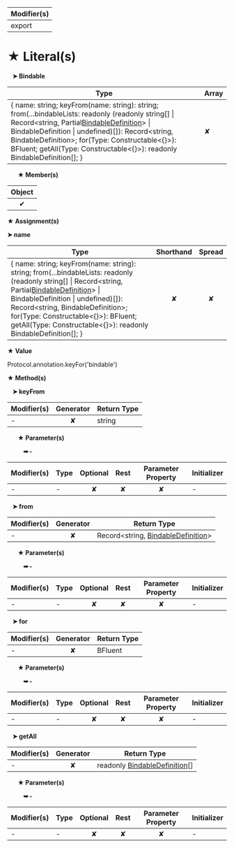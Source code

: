 | Modifier(s)                            |
|----------------------------------------|
| export |

# &#9733; Literal(s)

&nbsp;&nbsp; **&#10148; Bindable**

| Type                        | Array                           |
|-----------------------------|---------------------------------|
| { name: string; keyFrom(name: string): string; from(...bindableLists: readonly (readonly string[] &#124; Record&lt;string, Partial[BindableDefinition](/runtime/templating/class/bindable/bindabledefinition.md)&gt; &#124; BindableDefinition &#124; undefined)[]): Record&lt;string, BindableDefinition&gt;; for(Type: Constructable&lt;{}&gt;): BFluent; getAll(Type: Constructable&lt;{}&gt;): readonly BindableDefinition[]; } | ✘ |

&nbsp;&nbsp;&nbsp;&nbsp;&nbsp; **&#9733; Member(s)**

| Object                        |
|:-----------------------------:|
| ✔ |

**&#9733; Assignment(s)**

**&#10148; name**

| Type                      | Shorthand                         | Spread                        |
|---------------------------|:---------------------------------:|:-----------------------------:|
| { name: string; keyFrom(name: string): string; from(...bindableLists: readonly (readonly string[] &#124; Record&lt;string, Partial[BindableDefinition](/runtime/templating/class/bindable/bindabledefinition.md)&gt; &#124; BindableDefinition &#124; undefined)[]): Record&lt;string, BindableDefinition&gt;; for(Type: Constructable&lt;{}&gt;): BFluent; getAll(Type: Constructable&lt;{}&gt;): readonly BindableDefinition[]; } | ✘  | ✘ |

**&#9733; Value**

Protocol.annotation.keyFor('bindable')

**&#9733; Method(s)**

&nbsp;&nbsp; **&#10148; keyFrom**

| Modifier(s)                              | Generator                          | Return Type                       |
|------------------------------------------|:----------------------------------:|-----------------------------------|
| - | ✘ | string |

&nbsp;&nbsp;&nbsp;&nbsp;&nbsp; **&#9733; Parameter(s)**

&nbsp;&nbsp;&nbsp;&nbsp;&nbsp;&nbsp;&nbsp;&nbsp; _**&#10149; -**_

| Modifier(s)                              | Type                        | Optional                           | Rest                          | Parameter Property                          | Initializer                       |
|------------------------------------------|-----------------------------|:----------------------------------:|:-----------------------------:|:-------------------------------------------:|-----------------------------------|
| - | - | ✘  | ✘ | ✘ | - |

&nbsp;&nbsp; **&#10148; from**

| Modifier(s)                              | Generator                          | Return Type                       |
|------------------------------------------|:----------------------------------:|-----------------------------------|
| - | ✘ | Record&lt;string, [BindableDefinition](/runtime/templating/class/bindable/bindabledefinition.md)&gt; |

&nbsp;&nbsp;&nbsp;&nbsp;&nbsp; **&#9733; Parameter(s)**

&nbsp;&nbsp;&nbsp;&nbsp;&nbsp;&nbsp;&nbsp;&nbsp; _**&#10149; -**_

| Modifier(s)                              | Type                        | Optional                           | Rest                          | Parameter Property                          | Initializer                       |
|------------------------------------------|-----------------------------|:----------------------------------:|:-----------------------------:|:-------------------------------------------:|-----------------------------------|
| - | - | ✘  | ✘ | ✘ | - |

&nbsp;&nbsp; **&#10148; for**

| Modifier(s)                              | Generator                          | Return Type                       |
|------------------------------------------|:----------------------------------:|-----------------------------------|
| - | ✘ | BFluent |

&nbsp;&nbsp;&nbsp;&nbsp;&nbsp; **&#9733; Parameter(s)**

&nbsp;&nbsp;&nbsp;&nbsp;&nbsp;&nbsp;&nbsp;&nbsp; _**&#10149; -**_

| Modifier(s)                              | Type                        | Optional                           | Rest                          | Parameter Property                          | Initializer                       |
|------------------------------------------|-----------------------------|:----------------------------------:|:-----------------------------:|:-------------------------------------------:|-----------------------------------|
| - | - | ✘  | ✘ | ✘ | - |

&nbsp;&nbsp; **&#10148; getAll**

| Modifier(s)                              | Generator                          | Return Type                       |
|------------------------------------------|:----------------------------------:|-----------------------------------|
| - | ✘ | readonly [BindableDefinition](/runtime/templating/class/bindable/bindabledefinition.md)[] |

&nbsp;&nbsp;&nbsp;&nbsp;&nbsp; **&#9733; Parameter(s)**

&nbsp;&nbsp;&nbsp;&nbsp;&nbsp;&nbsp;&nbsp;&nbsp; _**&#10149; -**_

| Modifier(s)                              | Type                        | Optional                           | Rest                          | Parameter Property                          | Initializer                       |
|------------------------------------------|-----------------------------|:----------------------------------:|:-----------------------------:|:-------------------------------------------:|-----------------------------------|
| - | - | ✘  | ✘ | ✘ | - |